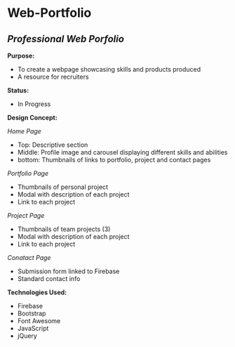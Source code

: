 # Web-Portfolio
## *Professional Web Porfolio*

**Purpose:**
- To create a webpage showcasing skills and products produced
- A resource for recruiters

**Status:**
- In Progress

**Design Concept:**

*Home Page*
- Top: Descriptive section
- Middle: Profile image and carousel displaying different skills and abilities
- bottom: Thumbnails of links to portfolio, project and contact pages

*Portfolio Page*
- Thumbnails of personal project
- Modal with description of each project
- Link to each project

*Project Page*
- Thumbnails of team projects (3)
- Modal with description of each project
- Link to each project

*Conatact Page*
- Submission form linked to Firebase
- Standard contact info

**Technologies Used:**
- Firebase
- Bootstrap
- Font Awesome
- JavaScript
- jQuery

